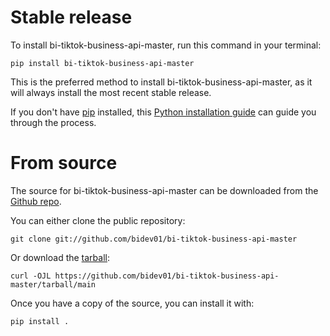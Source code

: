 # Stable release

To install bi-tiktok-business-api-master, run this command in your
terminal:

``` console
pip install bi-tiktok-business-api-master
```

This is the preferred method to install bi-tiktok-business-api-master, as it will always install the most recent stable release.

If you don't have [pip][] installed, this [Python installation guide][]
can guide you through the process.

# From source

The source for bi-tiktok-business-api-master can be downloaded from
the [Github repo][].

You can either clone the public repository:

``` console
git clone git://github.com/bidev01/bi-tiktok-business-api-master
```

Or download the [tarball][]:

``` console
curl -OJL https://github.com/bidev01/bi-tiktok-business-api-master/tarball/main
```

Once you have a copy of the source, you can install it with:

``` console
pip install .
```

  [pip]: https://pip.pypa.io
  [Python installation guide]: http://docs.python-guide.org/en/latest/starting/installation/
  [Github repo]: https://github.com/bidev01/bi-tiktok-business-api-master
  [tarball]: https://github.com/bidev01/bi-tiktok-business-api-master/tarball/main
